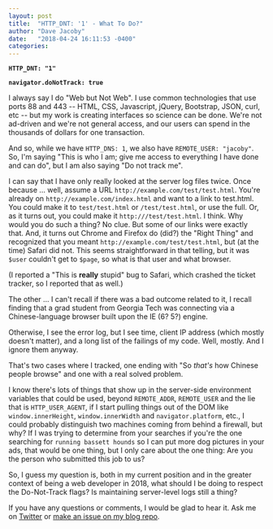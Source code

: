 ```yaml
---
layout: post
title:  "HTTP_DNT: '1' - What To Do?"
author: "Dave Jacoby"
date:   "2018-04-24 16:11:53 -0400"
categories:
---
```


**`HTTP_DNT: "1"`**

**`navigator.doNotTrack: true`**

I always say I do "Web but Not Web". I use common technologies that use ports 88 and 443 -- HTML, CSS, Javascript, jQuery, Bootstrap, JSON, curl, etc -- but my work is creating interfaces so science can be done. We're not ad-driven and we're not general access, and our users can spend in the thousands of dollars for one transaction.

And so, while we have `HTTP_DNS: 1`, we also have `REMOTE_USER: "jacoby"`. So, I'm saying "This is who I am; give me access to everything I have done and can do", but I am also saying "Do not track me".

I can say that I have only really looked at the server log files twice. Once because ... well, assume a URL `http://example.com/test/test.html`. You're already on `http://example.com/index.html` and want to a link to test.html. You could make it to `test/test.html` or `/test/test.html`, or use the full. Or, as it turns out, you could make it `http:///test/test.html`. I think. Why would you do such a thing? No clue. But some of our links were exactly that. And, it turns out Chrome and Firefox do (did?) the "Right Thing" and recognized that you meant `http://example.com/test/test.html`, but (at the time) Safari did not. This seems straightforward in that telling, but it was `$user` couldn't get to `$page`, so what is that user and what browser.

(I reported a "This is **really** stupid" bug to Safari, which crashed the ticket tracker, so I reported that as well.)

The other ... I can't recall if there was a bad outcome related to it, I recall finding that a grad student from Georgia Tech was connecting via a Chinese-language browser built upon the IE (6? 5?) engine.

Otherwise, I see the error log, but I see time, client IP address (which mostly doesn't matter), and a long list of the failings of my code. Well, mostly. And I ignore them anyway.

That's two cases where I tracked, one ending with "So _that's_ how Chinese people browse" and one with a real solved problem.

I know there's lots of things that show up in the server-side environment variables that could be used, beyond `REMOTE_ADDR`, `REMOTE_USER` and the lie that is `HTTP_USER_AGENT`, if I start pulling things out of the DOM like `window.innerHeight`, `window.innerWidth` and `navigator.platform`, etc., I could probably distinguish two machines coming from behind a firewall, but why? If I was trying to determine from your searches if you're the one searching for `running bassett hounds` so I can put more dog pictures in your ads, that would be one thing, but I only care about the one thing: Are you the person who submitted this job to us? 

So, I guess my question is, both in my current position and in the greater context of being a web developer in 2018, what should I be doing to respect the Do-Not-Track flags? Is maintaining server-level logs still a thing? 

If you have any questions or comments, I would be glad to hear it. Ask me on [Twitter](https://twitter.com/jacobydave) or [make an issue on my blog repo](https://github.com/jacoby/jacoby.github.io).

